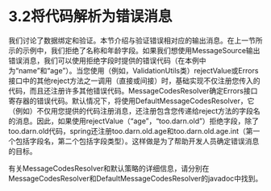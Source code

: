 # 3.2将代码解析为错误消息

我们讨论了数据绑定和验证。本节介绍与验证错误相对应的输出消息。在上一节所示的示例中，我们拒绝了名称和年龄字段。如果我们想使用MessageSource输出错误消息，我们可以使用拒绝字段时提供的错误代码（在本例中为“name”和“age”）。当您使用（例如，ValidationUtils类）rejectValue或Errors接口中的其他reject方法之一调用（直接或间接）时，基础实现不仅注册您传入的代码，而且还注册许多其他错误代码。MessageCodesResolver确定Errors接口寄存器的错误代码。默认情况下，将使用DefaultMessageCodesResolver，它（例如）不仅用您提供的代码注册消息，还注册包含您传递给reject方法的字段名的消息。因此，如果使用rejectValue（“age”，“too.darn.old”）拒绝字段，除了too.darn.old代码，spring还注册too.darn.old.age和too.darn.old.age.int（第一个包括字段名，第二个包括字段类型）。这样做是为了帮助开发人员确定错误消息的目标。

有关MessageCodesResolver和默认策略的详细信息，请分别在MessageCodesResolver和DefaultMessageCodesResolver的javadoc中找到。